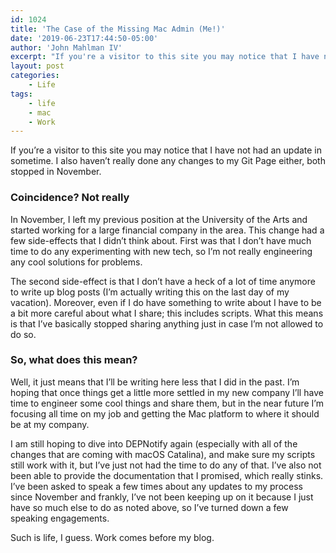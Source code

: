 ```yaml
---
id: 1024
title: 'The Case of the Missing Mac Admin (Me!)'
date: '2019-06-23T17:44:50-05:00'
author: 'John Mahlman IV'
excerpt: "If you're a visitor to this site you may notice that I have not had an update in sometime.\_ I also haven't really done any changes to my Git Page either, both stopped in November.\_\n\nCoincidence? Not really."
layout: post
categories:
    - Life
tags:
    - life
    - mac
    - Work
---
```


If you’re a visitor to this site you may notice that I have not had an update in sometime. I also haven’t really done any changes to my Git Page either, both stopped in November.

### Coincidence? Not really

In November, I left my previous position at the University of the Arts and started working for a large financial company in the area. This change had a few side-effects that I didn’t think about. First was that I don’t have much time to do any experimenting with new tech, so I’m not really engineering any cool solutions for problems.

The second side-effect is that I don’t have a heck of a lot of time anymore to write up blog posts (I’m actually writing this on the last day of my vacation). Moreover, even if I do have something to write about I have to be a bit more careful about what I share; this includes scripts. What this means is that I’ve basically stopped sharing anything just in case I’m not allowed to do so.

### So, what does this mean?

Well, it just means that I’ll be writing here less that I did in the past. I’m hoping that once things get a little more settled in my new company I’ll have time to engineer some cool things and share them, but in the near future I’m focusing all time on my job and getting the Mac platform to where it should be at my company.

I am still hoping to dive into DEPNotify again (especially with all of the changes that are coming with macOS Catalina), and make sure my scripts still work with it, but I’ve just not had the time to do any of that. I’ve also not been able to provide the documentation that I promised, which really stinks. I’ve been asked to speak a few times about any updates to my process since November and frankly, I’ve not been keeping up on it because I just have so much else to do as noted above, so I’ve turned down a few speaking engagements.

Such is life, I guess. Work comes before my blog.
